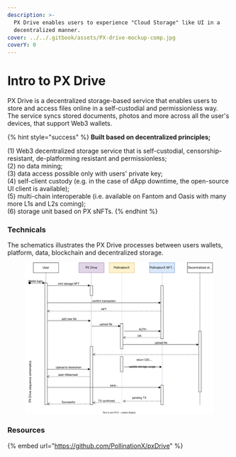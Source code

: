 ```yaml
---
description: >-
  PX Drive enables users to experience "Cloud Storage" like UI in a
  decentralized manner.
cover: ../../.gitbook/assets/PX-drive-mockup-comp.jpg
coverY: 0
---
```


# Intro to PX Drive

PX Drive is a decentralized storage-based service that enables users to store and access files online in a self-custodial and permissionless way. The service syncs stored documents, photos and more across all the user's devices, that support Web3 wallets.

{% hint style="success" %}
**Built based on decentralized principles;**

(1) Web3 decentralized storage service that is self-custodial, censorship-resistant, de-platforming resistant and permissionless; \
(2) no data mining;\
(3) data access possible only with users' private key; \
(4) self-client custody (e.g. in the case of dApp downtime, the open-source UI client is available); \
(5) multi-chain interoperable (i.e. available on Fantom and Oasis with many more L1s and L2s coming); \
(6) storage unit based on PX sNFTs.&#x20;
{% endhint %}

### Technicals

The schematics illustrates the PX Drive processes between users wallets, platform, data, blockchain and decentralized storage.&#x20;

<figure><img src="../../.gitbook/assets/PX-Drive-sequence-schematics.svg" alt=""><figcaption></figcaption></figure>

### Resources

{% embed url="https://github.com/PollinationX/pxDrive" %}
